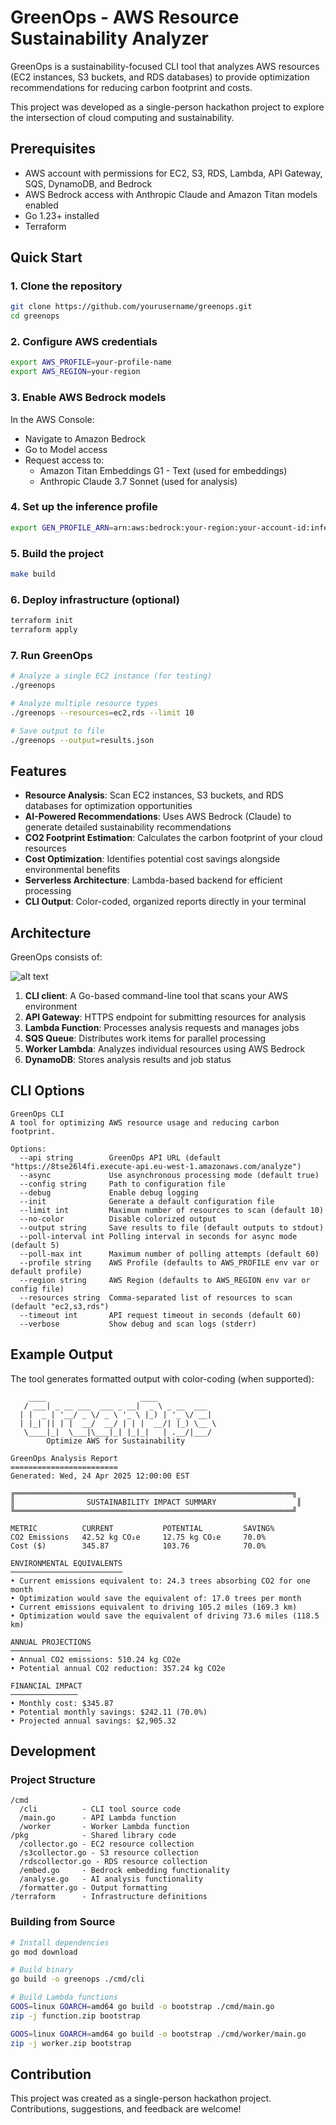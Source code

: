 
# GreenOps - AWS Resource Sustainability Analyzer

GreenOps is a sustainability-focused CLI tool that analyzes AWS resources (EC2 instances, S3 buckets, and RDS databases) to provide optimization recommendations for reducing carbon footprint and costs.


This project was developed as a single-person hackathon project to explore the intersection of cloud computing and sustainability.

## Prerequisites

- AWS account with permissions for EC2, S3, RDS, Lambda, API Gateway, SQS, DynamoDB, and Bedrock
- AWS Bedrock access with Anthropic Claude and Amazon Titan models enabled
- Go 1.23+ installed
- Terraform

## Quick Start

### 1. Clone the repository

```bash
git clone https://github.com/yourusername/greenops.git
cd greenops
```

### 2. Configure AWS credentials

```bash
export AWS_PROFILE=your-profile-name
export AWS_REGION=your-region
```

### 3. Enable AWS Bedrock models

In the AWS Console:
- Navigate to Amazon Bedrock
- Go to Model access
- Request access to:
  - Amazon Titan Embeddings G1 - Text (used for embeddings)
  - Anthropic Claude 3.7 Sonnet (used for analysis)

### 4. Set up the inference profile

```bash
export GEN_PROFILE_ARN=arn:aws:bedrock:your-region:your-account-id:inference-profile/eu.anthropic.claude-3-7-sonnet-20250219-v1:0
```

### 5. Build the project

```bash
make build
```

### 6. Deploy infrastructure (optional)

```bash
terraform init
terraform apply
```

### 7. Run GreenOps

```bash
# Analyze a single EC2 instance (for testing)
./greenops

# Analyze multiple resource types
./greenops --resources=ec2,rds --limit 10

# Save output to file
./greenops --output=results.json
```

## Features

- **Resource Analysis**: Scan EC2 instances, S3 buckets, and RDS databases for optimization opportunities
- **AI-Powered Recommendations**: Uses AWS Bedrock (Claude) to generate detailed sustainability recommendations
- **CO2 Footprint Estimation**: Calculates the carbon footprint of your cloud resources
- **Cost Optimization**: Identifies potential cost savings alongside environmental benefits
- **Serverless Architecture**: Lambda-based backend for efficient processing
- **CLI Output**: Color-coded, organized reports directly in your terminal

## Architecture

GreenOps consists of:

![alt text](docs/Architecture.jpeg)

1. **CLI client**: A Go-based command-line tool that scans your AWS environment
2. **API Gateway**: HTTPS endpoint for submitting resources for analysis
3. **Lambda Function**: Processes analysis requests and manages jobs
4. **SQS Queue**: Distributes work items for parallel processing
5. **Worker Lambda**: Analyzes individual resources using AWS Bedrock
6. **DynamoDB**: Stores analysis results and job status



## CLI Options

```
GreenOps CLI
A tool for optimizing AWS resource usage and reducing carbon footprint.

Options:
  --api string        GreenOps API URL (default "https://8tse26l4fi.execute-api.eu-west-1.amazonaws.com/analyze")
  --async             Use asynchronous processing mode (default true)
  --config string     Path to configuration file
  --debug             Enable debug logging
  --init              Generate a default configuration file
  --limit int         Maximum number of resources to scan (default 10)
  --no-color          Disable colorized output
  --output string     Save results to file (default outputs to stdout)
  --poll-interval int Polling interval in seconds for async mode (default 5)
  --poll-max int      Maximum number of polling attempts (default 60)
  --profile string    AWS Profile (defaults to AWS_PROFILE env var or default profile)
  --region string     AWS Region (defaults to AWS_REGION env var or config file)
  --resources string  Comma-separated list of resources to scan (default "ec2,s3,rds")
  --timeout int       API request timeout in seconds (default 60)
  --verbose           Show debug and scan logs (stderr)
```

## Example Output

The tool generates formatted output with color-coding (when supported):

```
    ____                     ____            
   / ___| _ __ ___  ___ _ __|  _ \ _ __  ___ 
  | |  _ | '__/ _ \/ _ \ '_ \ |_) | '_ \/ __|
  | |_| || | |  __/  __/ | | |  __/| |_) \__ \
   \____|_|  \___|\___|_| |_|_|   | .__/|___/
        Optimize AWS for Sustainability       

GreenOps Analysis Report
========================
Generated: Wed, 24 Apr 2025 12:00:00 EST

╔══════════════════════════════════════════════════════════════╗
║                SUSTAINABILITY IMPACT SUMMARY                  ║
╚══════════════════════════════════════════════════════════════╝

METRIC          CURRENT           POTENTIAL         SAVING%
CO2 Emissions   42.52 kg CO₂e     12.75 kg CO₂e     70.0%
Cost ($)        345.87            103.76            70.0%

ENVIRONMENTAL EQUIVALENTS
─────────────────────────
• Current emissions equivalent to: 24.3 trees absorbing CO2 for one month
• Optimization would save the equivalent of: 17.0 trees per month
• Current emissions equivalent to driving 105.2 miles (169.3 km)
• Optimization would save the equivalent of driving 73.6 miles (118.5 km)

ANNUAL PROJECTIONS
──────────────────
• Annual CO2 emissions: 510.24 kg CO2e
• Potential annual CO2 reduction: 357.24 kg CO2e

FINANCIAL IMPACT
───────────────
• Monthly cost: $345.87
• Potential monthly savings: $242.11 (70.0%)
• Projected annual savings: $2,905.32
```

## Development

### Project Structure

```
/cmd
  /cli          - CLI tool source code
  /main.go      - API Lambda function
  /worker       - Worker Lambda function
/pkg            - Shared library code
  /collector.go - EC2 resource collection
  /s3collector.go - S3 resource collection
  /rdscollector.go - RDS resource collection
  /embed.go     - Bedrock embedding functionality
  /analyse.go   - AI analysis functionality
  /formatter.go - Output formatting
/terraform      - Infrastructure definitions
```

### Building from Source

```bash
# Install dependencies
go mod download

# Build binary
go build -o greenops ./cmd/cli

# Build Lambda functions
GOOS=linux GOARCH=amd64 go build -o bootstrap ./cmd/main.go
zip -j function.zip bootstrap

GOOS=linux GOARCH=amd64 go build -o bootstrap ./cmd/worker/main.go
zip -j worker.zip bootstrap
```

## Contribution

This project was created as a single-person hackathon project. Contributions, suggestions, and feedback are welcome!
